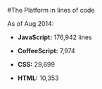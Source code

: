 #The Platform in lines of code

As of Aug 2014:

* **JavaScript:** 176,942 lines

* **CoffeeScript:** 7,974

* **CSS:** 29,699

* **HTML:** 10,353
